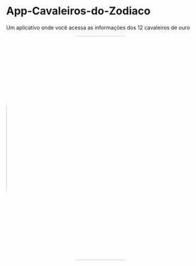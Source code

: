 # App-Cavaleiros-do-Zodiaco
Um aplicativo onde você acessa as informações dos 12 cavaleiros de ouro

<img align="center" height="600" style="border-radius:200px;" src="https://media.discordapp.net/attachments/882496817550483510/898006221158748210/Captura_de_Tela_2021-10-13_as_21.35.10.png?width=910&height=569">
